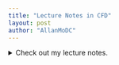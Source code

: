 ```yaml
---
title: "Lecture Notes in CFD"
layout: post
author: "AllanMoDC"
---
```

<details>
<summary markdown="span">Check out my lecture notes.</summary>
<iframe src="https://allanmodc.github.io/cfd" onload='javascript:(function(o){o.style.height=o.contentWindow.document.body.scrollHeight+"px";}(this));' style="height:200px;width:100%;border:none;overflow:hidden;" frameborder="0" scrolling="no"></iframe>
</details>

